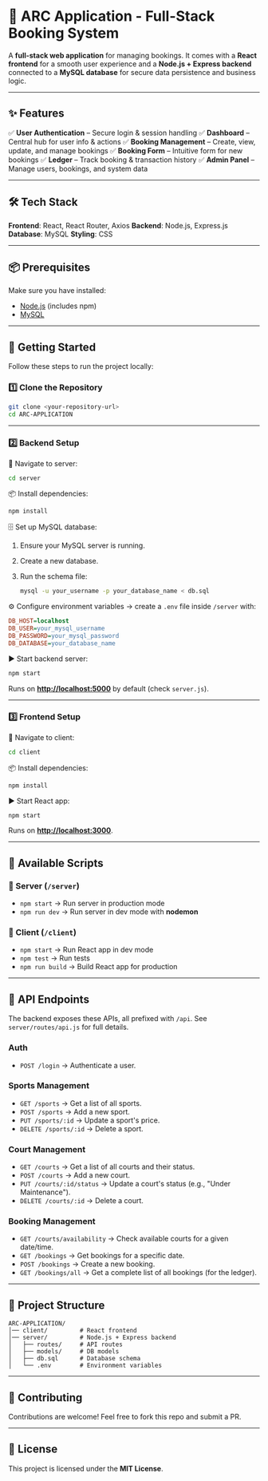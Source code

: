 # 🌟 ARC Application - Full-Stack Booking System

A **full-stack web application** for managing bookings.
It comes with a **React frontend** for a smooth user experience and a **Node.js + Express backend** connected to a **MySQL database** for secure data persistence and business logic.

---

## ✨ Features

✅ **User Authentication** – Secure login & session handling
✅ **Dashboard** – Central hub for user info & actions
✅ **Booking Management** – Create, view, update, and manage bookings
✅ **Booking Form** – Intuitive form for new bookings
✅ **Ledger** – Track booking & transaction history
✅ **Admin Panel** – Manage users, bookings, and system data

---

## 🛠️ Tech Stack

**Frontend**: React, React Router, Axios
**Backend**: Node.js, Express.js
**Database**: MySQL
**Styling**: CSS

---

## 📦 Prerequisites

Make sure you have installed:

* [Node.js](https://nodejs.org/) (includes npm)
* [MySQL](https://www.mysql.com/downloads/)

---

## 🚀 Getting Started

Follow these steps to run the project locally:

### 1️⃣ Clone the Repository

```bash
git clone <your-repository-url>
cd ARC-APPLICATION
```

---

### 2️⃣ Backend Setup

📂 Navigate to server:

```bash
cd server
```

📦 Install dependencies:

```bash
npm install
```

🗄️ Set up MySQL database:

1. Ensure your MySQL server is running.
2. Create a new database.
3. Run the schema file:

   ```bash
   mysql -u your_username -p your_database_name < db.sql
   ```

⚙️ Configure environment variables → create a `.env` file inside `/server` with:

```ini
DB_HOST=localhost
DB_USER=your_mysql_username
DB_PASSWORD=your_mysql_password
DB_DATABASE=your_database_name
```

▶️ Start backend server:

```bash
npm start
```

Runs on **[http://localhost:5000](http://localhost:5000)** by default (check `server.js`).

---

### 3️⃣ Frontend Setup

📂 Navigate to client:

```bash
cd client
```

📦 Install dependencies:

```bash
npm install
```

▶️ Start React app:

```bash
npm start
```

Runs on **[http://localhost:3000](http://localhost:3000)**.

---

## 📜 Available Scripts

### 🔹 Server (`/server`)

* `npm start` → Run server in production mode
* `npm run dev` → Run server in dev mode with **nodemon**

### 🔹 Client (`/client`)

* `npm start` → Run React app in dev mode
* `npm test` → Run tests
* `npm run build` → Build React app for production

---

## 🔗 API Endpoints

The backend exposes these APIs, all prefixed with `/api`. See `server/routes/api.js` for full details.

### Auth
*   `POST /login` → Authenticate a user.

### Sports Management
*   `GET /sports` → Get a list of all sports.
*   `POST /sports` → Add a new sport.
*   `PUT /sports/:id` → Update a sport's price.
*   `DELETE /sports/:id` → Delete a sport.

### Court Management
*   `GET /courts` → Get a list of all courts and their status.
*   `POST /courts` → Add a new court.
*   `PUT /courts/:id/status` → Update a court's status (e.g., "Under Maintenance").
*   `DELETE /courts/:id` → Delete a court.

### Booking Management
*   `GET /courts/availability` → Check available courts for a given date/time.
*   `GET /bookings` → Get bookings for a specific date.
*   `POST /bookings` → Create a new booking.
*   `GET /bookings/all` → Get a complete list of all bookings (for the ledger).

---

## 🎯 Project Structure

```
ARC-APPLICATION/
│── client/         # React frontend
│── server/         # Node.js + Express backend
│   ├── routes/     # API routes
│   ├── models/     # DB models
│   ├── db.sql      # Database schema
│   └── .env        # Environment variables
```

---

## 🤝 Contributing

Contributions are welcome! Feel free to fork this repo and submit a PR.

---

## 📜 License

This project is licensed under the **MIT License**.
